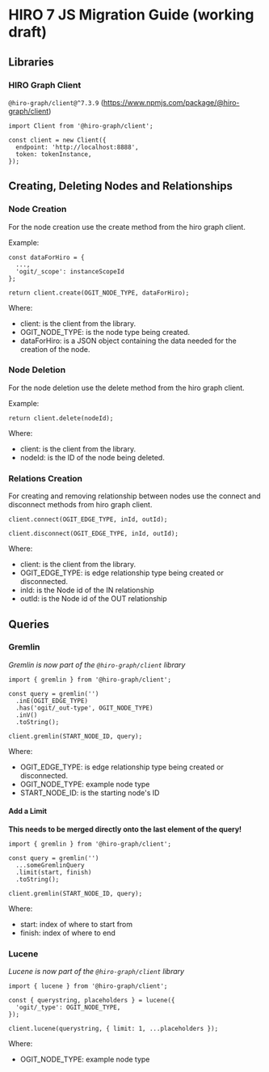 # HIRO 7 JS Migration Guide (working draft)

## Libraries

### HIRO Graph Client

`@hiro-graph/client@^7.3.9` (https://www.npmjs.com/package/@hiro-graph/client)

```JS
import Client from '@hiro-graph/client';

const client = new Client({
  endpoint: 'http://localhost:8888',
  token: tokenInstance,
});
```

## Creating, Deleting Nodes and Relationships

### Node Creation

For the node creation use the create method from the hiro graph client.

Example:

```JS
const dataForHiro = {
  ...,
  'ogit/_scope': instanceScopeId
};

return client.create(OGIT_NODE_TYPE, dataForHiro);
```

Where:

- client: is the client from the library.
- OGIT_NODE_TYPE: is the node type being created.
- dataForHiro: is a JSON object containing the data needed for the creation of the node.

### Node Deletion

For the node deletion use the delete method from the hiro graph client.

Example:

```JS
return client.delete(nodeId);
```

Where:

- client: is the client from the library.
- nodeId: is the ID of the node being deleted.

### Relations Creation

For creating and removing relationship between nodes use the connect and disconnect methods from hiro graph client.

```JS
client.connect(OGIT_EDGE_TYPE, inId, outId);
```

```JS
client.disconnect(OGIT_EDGE_TYPE, inId, outId);
```

Where:

- client: is the client from the library.
- OGIT_EDGE_TYPE: is edge relationship type being created or disconnected.
- inId: is the Node id of the IN relationship
- outId: is the Node id of the OUT relationship

## Queries

### Gremlin

_Gremlin is now part of the `@hiro-graph/client` library_

```JS
import { gremlin } from '@hiro-graph/client';

const query = gremlin('')
  .inE(OGIT_EDGE_TYPE)
  .has('ogit/_out-type', OGIT_NODE_TYPE)
  .inV()
  .toString();

client.gremlin(START_NODE_ID, query);
```

Where:

- OGIT_EDGE_TYPE: is edge relationship type being created or disconnected.
- OGIT_NODE_TYPE: example node type
- START_NODE_ID: is the starting node's ID

#### Add a Limit

**This needs to be merged directly onto the last element of the query!**

```JS
import { gremlin } from '@hiro-graph/client';

const query = gremlin('')
  ...someGremlinQuery
  .limit(start, finish)
  .toString();

client.gremlin(START_NODE_ID, query);
```

Where:

- start: index of where to start from
- finish: index of where to end

### Lucene

_Lucene is now part of the `@hiro-graph/client` library_

```JS
import { lucene } from '@hiro-graph/client';

const { querystring, placeholders } = lucene({
  'ogit/_type': OGIT_NODE_TYPE,
});

client.lucene(querystring, { limit: 1, ...placeholders });

```

Where:

- OGIT_NODE_TYPE: example node type
